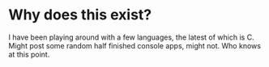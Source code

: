 # Why does this exist?
I have been playing around with a few languages, the latest of which is C. Might post some random half finished console apps, might not. Who knows at this point.
